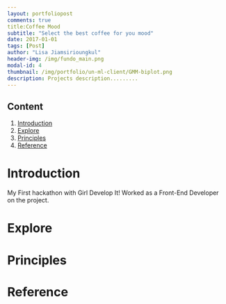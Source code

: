 ```yaml
---
layout: portfoliopost
comments: true
title:Coffee Mood
subtitle: "Select the best coffee for you mood"
date: 2017-01-01
tags: [Post]
author: "Lisa Jiamsirioungkul"
header-img: /img/fundo_main.png
modal-id: 4
thumbnail: /img/portfolio/un-ml-client/GMM-biplot.png
description: Projects description......... 
---
```


## Content
1. [Introduction](#intro) 
2. [Explore](#explo)
3. [Principles](#prin)
4. [Reference](#ref)

# Introduction <a name="intro"></a>
My First hackathon with Girl Develop It! Worked as a Front-End Developer on the project.

# Explore <a name="explo"></a>



# Principles <a name="Prin"></a>


# Reference <a name="ref"></a>